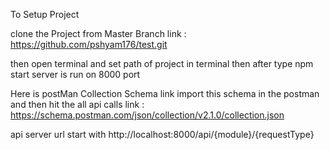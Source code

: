 To Setup Project 

clone the Project from Master Branch
link : https://github.com/pshyam176/test.git 

then open terminal and set path of project in terminal then after type npm start 
server is run on 8000 port 

Here is postMan Collection Schema link import this schema in the postman and then hit the all api calls
link : https://schema.postman.com/json/collection/v2.1.0/collection.json

api server url start with http://localhost:8000/api/{module}/{requestType}
